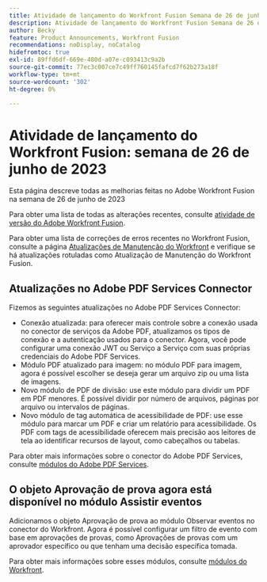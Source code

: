 ```yaml
---
title: Atividade de lançamento do Workfront Fusion Semana de 26 de junho de 2023
description: Atividade de lançamento do Workfront Fusion Semana de 26 de junho de 2023
author: Becky
feature: Product Announcements, Workfront Fusion
recommendations: noDisplay, noCatalog
hidefromtoc: true
exl-id: 89ffd6df-669e-480d-a07e-c093413c9a2b
source-git-commit: 77ec3c007ce7c49ff760145fafcd7f62b273a18f
workflow-type: tm+mt
source-wordcount: '302'
ht-degree: 0%

---
```


# Atividade de lançamento do Workfront Fusion: semana de 26 de junho de 2023

Esta página descreve todas as melhorias feitas no Adobe Workfront Fusion na semana de 26 de junho de 2023

Para obter uma lista de todas as alterações recentes, consulte [atividade de versão do Adobe Workfront Fusion](/help/workfront-fusion/fusion-product-releases/fusion-release-activity.md).

Para obter uma lista de correções de erros recentes no Workfront Fusion, consulte a página [Atualizações de Manutenção do Workfront](https://experienceleague.adobe.com/docs/workfront-known-issues/releases/current-updates.html) e verifique se há atualizações rotuladas como Atualização de Manutenção do Workfront Fusion.

## Atualizações no Adobe PDF Services Connector

Fizemos as seguintes atualizações no Adobe PDF Services Connector:

* Conexão atualizada: para oferecer mais controle sobre a conexão usada no conector de serviços da Adobe PDF, atualizamos os tipos de conexão e a autenticação usados para o conector. Agora, você pode configurar uma conexão JWT ou Serviço a Serviço com suas próprias credenciais do Adobe PDF Services.
* Módulo PDF atualizado para imagem: no módulo PDF para imagem, agora é possível escolher se deseja gerar um arquivo zip ou uma lista de imagens.
* Novo módulo de PDF de divisão: use este módulo para dividir um PDF em PDF menores. É possível dividir por número de arquivos, páginas por arquivo ou intervalos de páginas.
* Novo módulo de tag automática de acessibilidade de PDF: use esse módulo para marcar um PDF e criar um relatório para acessibilidade. Os PDF com tags de acessibilidade oferecem mais precisão aos leitores de tela ao identificar recursos de layout, como cabeçalhos ou tabelas.

Para obter mais informações sobre o conector do Adobe PDF Services, consulte [módulos do Adobe PDF Services](/help/workfront-fusion/references/apps-and-modules/adobe-connectors/pdf-modules.md).

## O objeto Aprovação de prova agora está disponível no módulo Assistir eventos

Adicionamos o objeto Aprovação de prova ao módulo Observar eventos no conector do Workfront. Agora é possível configurar um filtro de evento com base em aprovações de provas, como Aprovações de provas com um aprovador específico ou que tenham uma decisão específica tomada.

Para obter mais informações sobre esses módulos, consulte [módulos do Workfront](/help/workfront-fusion/references/apps-and-modules/adobe-connectors/workfront-modules.md).
